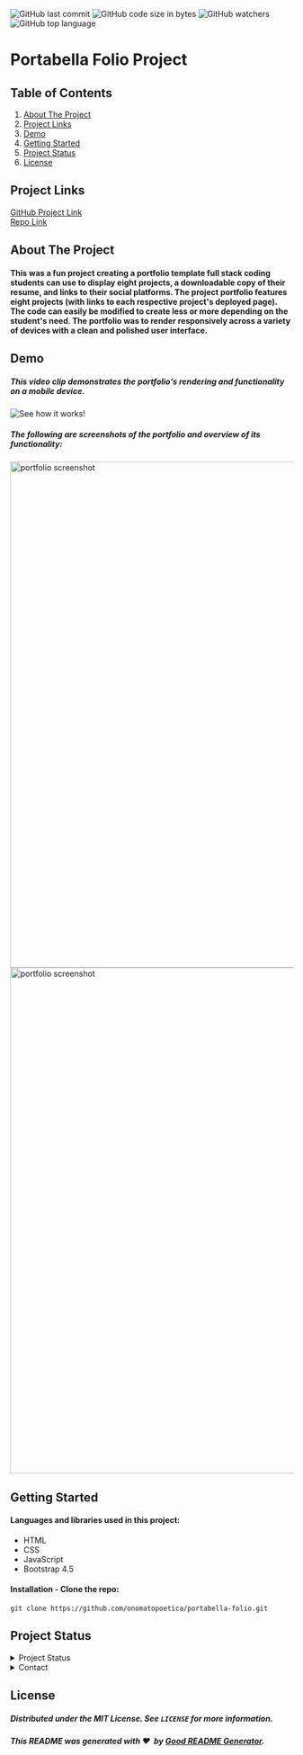 ![GitHub last commit](https://img.shields.io/github/last-commit/onomatopoetica/portabella-folio)  ![GitHub code size in bytes](https://img.shields.io/github/languages/code-size/onomatopoetica/portabella-folio)  ![GitHub watchers](https://img.shields.io/github/watchers/onomatopoetica/portabella-folio?label=Watch&style=social)  ![GitHub top language](https://img.shields.io/github/languages/top/onomatopoetica/portabella-folio)

# Portabella Folio Project

## Table of Contents
1. [About The Project](#About-The-Project)
1. [Project Links](#Project-Links)
1. [Demo](#Demo)
1. [Getting Started](#Getting-Started)
1. [Project Status](#Project-Status)
1. [License](#License)

## Project Links
[GitHub Project Link](https://onomatopoetica.github.io/portabella-folio/)<br>
[Repo Link](https://github.com/onomatopoetica/portabella-folio)

## About The Project

#### This was a fun project creating a portfolio template full stack coding students can use to display eight projects, a downloadable copy of their resume, and links to their social platforms. The project portfolio features eight projects (with links to each respective project's deployed page). The code can easily be modified to create less or more depending on the student's need. The portfolio was to render responsively across a variety of devices with a clean and polished user interface. 

## Demo

##### This video clip demonstrates the portfolio's rendering and functionality on a mobile device. <br>

![See how it works!](PLACEHOLDER.gif)  

##### The following are screenshots of the portfolio and overview of its functionality: <br>

<img src="PLACEHOLDER.png" alt="portfolio screenshot" width="900" height="auto"> <br>
<img src="PLACEHOLDER.png" alt="portfolio screenshot" width="900" height="auto"> <br>

## Getting Started

#### Languages and libraries used in this project:
* HTML
* CSS
* JavaScript
* Bootstrap 4.5

#### Installation - Clone the repo: <br>
   ``` 
   git clone https://github.com/onomatopoetica/portabella-folio.git
   ```

## Project Status
<details>
    <summary>Project Status</summary>
    Active
</details>
<details>
    <summary>Contact</summary>
    jendotb@gmail.com
</details>


## License
##### Distributed under the MIT License. See `LICENSE` for more information.

##### This README was generated with :hearts:&nbsp; by [Good README Generator](https://github.com/onomatopoetica/Good-README-Generator).
